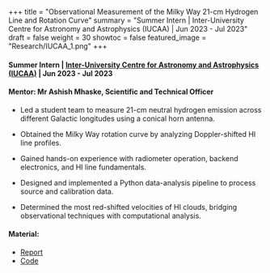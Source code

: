 +++
title = "Observational Measurement of the Milky Way 21-cm Hydrogen Line and Rotation Curve"
summary = "Summer Intern | Inter-University Centre for Astronomy and Astrophysics (IUCAA) | Jun 2023 - Jul 2023"
draft = false
weight = 30
showtoc = false
featured_image = "Research/IUCAA_1.png"
+++

#### Summer Intern | [Inter-University Centre for Astronomy and Astrophysics (IUCAA)](https://www.iucaa.in/en/) | Jun 2023 - Jul 2023

#### Mentor: Mr Ashish Mhaske, Scientific and Technical Officer 

- Led a student team to measure 21-cm neutral hydrogen emission across different Galactic longitudes using a conical horn antenna.

- Obtained the Milky Way rotation curve by analyzing Doppler-shifted HI line profiles.

- Gained hands-on experience with radiometer operation, backend electronics, and HI line fundamentals.

- Designed and implemented a Python data-analysis pipeline to process source and calibration data.

- Determined the most red-shifted velocities of HI clouds, bridging observational techniques with computational analysis.

#### Material:
- [Report](http://dx.doi.org/10.13140/RG.2.2.27143.41121)
- [Code](https://github.com/rajatsaxena314/A-Python-Pipeline-to-Analyse-21-cm-Neutral-Hydrogen-Data)